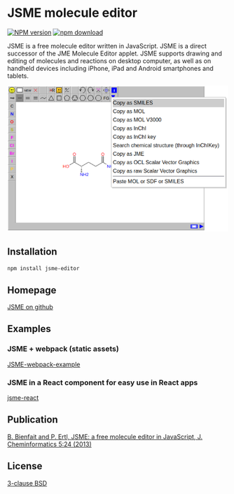 # JSME molecule editor

[![NPM version][npm-image]][npm-url]
[![npm download][download-image]][download-url]

JSME is a free molecule editor written in JavaScript. JSME is a direct successor of the JME Molecule Editor applet.
JSME supports drawing and editing of molecules and reactions on desktop computer, as well as on handheld devices
including iPhone, iPad and Android smartphones and tablets.


![JSME screenshot](jsme_screenshot.png)


## Installation
    npm install jsme-editor

## Homepage
[JSME on github](https://jsme-editor.github.io/)

## Examples
### JSME + webpack (static assets)
[JSME-webpack-example](https://github.com/jsme-editor/JSME-webpack-example)

### JSME in a React component for easy use in React apps
[jsme-react](https://github.com/douglasconnect/jsme-react)

## Publication
[B. Bienfait and P. Ertl, JSME: a free molecule editor in
JavaScript, J. Cheminformatics 5:24 \(2013\)](http://www.jcheminf.com/content/5/1/24)


## License

[3-clause BSD](./license.txt)

[npm-image]: https://img.shields.io/npm/v/jsme-editor.svg?style=flat-square
[npm-url]: https://www.npmjs.com/package/jsme-editor
[download-image]: https://img.shields.io/npm/dm/jsme-editor.svg?style=flat-square
[download-url]: https://www.npmjs.com/package/jsme-editor
